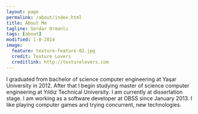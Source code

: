 ```yaml
---
layout: page
permalink: /about/index.html
title: About Me
tagline: Serdar Ormanlı
tags: [about]
modified: 1-8-2014
image:
  feature: texture-feature-02.jpg
  credit: Texture Lovers
  creditlink: http://texturelovers.com
---
```

I graduated from bachelor of science computer engineering at Yaşar University in 2012.
After that I begin studying master of science computer engineering at Yıldız Technical University.
I am currently at dissertation stage. I am working as a software developer at OBSS since January 2013.
I like playing computer games and trying concurrent, new technologies.
